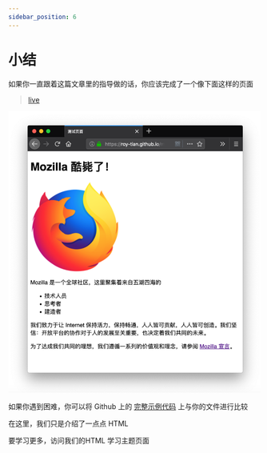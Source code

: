 ```yaml
---
sidebar_position: 6
---
```


# 小结

如果你一直跟着这篇文章里的指导做的话，你应该完成了一个像下面这样的页面

> [live](https://roy-tian.github.io/learning-area/extras/getting-started-web/beginner-html-site/)

![44](	../img/44.png)

如果你遇到困难，你可以将 Github 上的 [ 完整示例代码](https://github.com/roy-tian/learning-area/tree/master/extras/getting-started-web/beginner-html-site) 上与你的文件进行比较

在这里，我们只是介绍了一点点 HTML

要学习更多，访问我们的HTML 学习主题页面